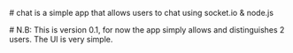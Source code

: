 <p> # chat is a simple app that allows users to chat using socket.io & node.js </p> 
<p> # N.B: This is version 0.1, for now the app simply allows and distinguishes 2 users. The UI is very simple. </p> 
